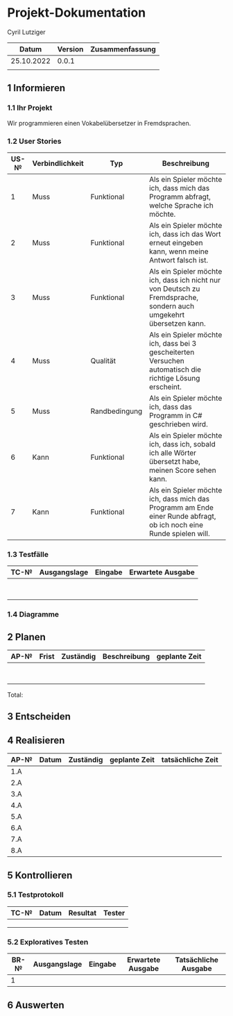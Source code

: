 
# Projekt-Dokumentation


Cyril Lutziger

| Datum | Version | Zusammenfassung                                              |
| ----- | ------- | ------------------------------------------------------------ |
| 25.10.2022      | 0.0.1        |                                                              |
|       |         |                                                              |

## 1 Informieren

### 1.1 Ihr Projekt

Wir programmieren einen Vokabelübersetzer in Fremdsprachen.

### 1.2 User Stories

| US-№ | Verbindlichkeit | Typ  | Beschreibung                       |
| ---- | --------------- | ---- | ---------------------------------- |
| 1    |  Muss               |Funktional      | Als ein Spieler möchte ich, dass mich das Programm abfragt, welche Sprache ich möchte. |
| 2    |  Muss               |Funktional      | Als ein Spieler möchte ich, dass ich das Wort erneut eingeben kann, wenn meine Antwort falsch ist. |     
| 3    |  Muss               |Funktional      | Als ein Spieler möchte ich, dass ich nicht nur von Deutsch zu Fremdsprache, sondern auch umgekehrt übersetzen kann. |                                    
| 4    |  Muss               |Qualität        | Als ein Spieler möchte ich, dass bei 3 gescheiterten Versuchen automatisch die richtige Lösung erscheint. |   
| 5    |  Muss               |Randbedingung   | Als ein Spieler möchte ich, dass das Programm in C# geschrieben wird. |
| 6    |  Kann               |Funktional      | Als ein Spieler möchte ich, dass ich, sobald ich alle Wörter übersetzt habe, meinen Score sehen kann. |
| 7    |  Kann               |Funktional      | Als ein Spieler möchte ich, dass mich das Programm am Ende einer Runde abfragt, ob ich noch eine Runde spielen will. |

### 1.3 Testfälle

| TC-№ | Ausgangslage | Eingabe | Erwartete Ausgabe |
| ---- | ------------ | ------- | ----------------- |
|      |              |         |                   |
|      |              |         |                   |       
|      |              |         |                   |       
|      |              |         |                   |
|      |              |         |                   |
|      |              |         |                   |
|      |              |         |                   |
|      |              |         |                   |


### 1.4 Diagramme




## 2 Planen

| AP-№ | Frist | Zuständig | Beschreibung | geplante Zeit |
| ---- | ----- | --------- | ------------ | ------------- |
|      |       |           |              |               |
|      |       |           |              |               |
|      |       |           |              |               |
|      |       |           |              |               |
|      |       |           |              |               |
|      |       |           |              |               |
|      |       |           |              |               |
|      |       |           |              |               |

Total: 


## 3 Entscheiden



## 4 Realisieren

| AP-№ | Datum | Zuständig | geplante Zeit | tatsächliche Zeit |
| ---- | ----- | --------- | ------------- | ----------------- |
| 1.A  |       |           |               |                   |
| 2.A  |       |           |               |                   |
| 3.A  |       |           |               |                   |
| 4.A  |       |           |               |                   |
| 5.A  |       |           |               |                   |
| 6.A  |       |           |               |                   |
| 7.A  |       |           |               |                   |
| 8.A  |       |           |               |                   |

## 5 Kontrollieren

### 5.1 Testprotokoll

|  TC-№ | Datum | Resultat | Tester |
| ----- | -------- | ------ | ------- |
|       |          |        |         |
|       |          |        |         |
|       |          |        |         |



### 5.2 Exploratives Testen

| BR-№ | Ausgangslage | Eingabe | Erwartete Ausgabe | Tatsächliche Ausgabe |
| ---- | ------------ | ------- | ----------------- | -------------------- |
| 1    |              |         |                   |                      |

## 6 Auswerten
